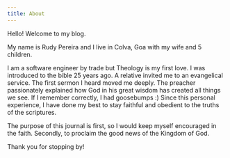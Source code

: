 ```yaml
---
title: About
---
```


Hello! Welcome to my blog. 

My name is Rudy Pereira and I live in Colva, Goa with my wife and 5 children.

I am a software engineer by trade but Theology is my first love. I was introduced to the bible 25 years ago. A relative invited me to an evangelical service. The first sermon I heard moved me deeply. The preacher passionately explained how God in his great wisdom has created all things we see. If I remember correctly, I had goosebumps :) Since this personal experience, I have done my best to stay faithful and obedient to the truths of the scriptures.

The purpose of this journal is first, so I would keep myself encouraged in the faith. Secondly, to proclaim the good news of the Kingdom of God. 

Thank you for stopping by!